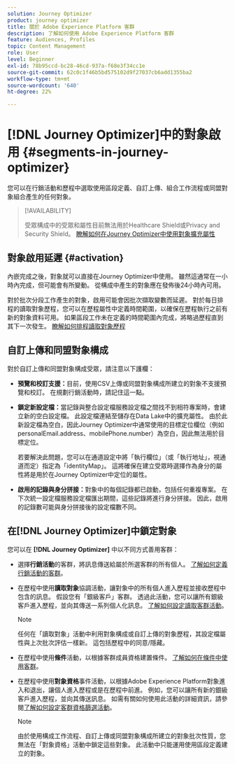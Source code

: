 ```yaml
---
solution: Journey Optimizer
product: journey optimizer
title: 關於 Adobe Experience Platform 客群
description: 了解如何使用 Adobe Experience Platform 客群
feature: Audiences, Profiles
topic: Content Management
role: User
level: Beginner
exl-id: 78b95ccd-bc28-46cd-937a-f68e3f34cc1e
source-git-commit: 62c0c1f46b5bd575102d9f27037cb6add1355ba2
workflow-type: tm+mt
source-wordcount: '640'
ht-degree: 22%

---
```


# [!DNL Journey Optimizer]中的對象啟用 {#segments-in-journey-optimizer}

您可以在行銷活動和歷程中選取使用區段定義、自訂上傳、組合工作流程或同盟對象組合產生的任何對象。

>[!AVAILABILITY]
>
>受眾構成中的受眾和屬性目前無法用於Healthcare Shield或Privacy and Security Shield。 [瞭解如何在Journey Optimizer中使用對象擴充屬性](../audience/about-audiences.md#enrichment)

## 對象啟用延遲 {#activation}

內嵌完成之後，對象就可以直接在Journey Optimizer中使用。 雖然這通常在一小時內完成，但可能會有所變動。 從構成中產生的對象應在發佈後24小時內可用。

對於批次分段工作產生的對象，啟用可能會因批次擷取變數而延遲。 對於每日排程的讀取對象歷程，您可以在歷程屬性中定義時間範圍，以確保在歷程執行之前有新的對象資料可用。 如果區段工作未在定義的時間範圍內完成，將略過歷程直到其下一次發生。 [瞭解如何排程讀取對象歷程](../building-journeys/read-audience.md)

## 自訂上傳和同盟對象構成

對於自訂上傳和同盟對象構成受眾，請注意以下護欄：

* **預覽和校訂支援：**&#x200B;目前，使用CSV上傳或同盟對象構成所建立的對象不支援預覽和校訂。 在規劃行銷活動時，請記住這一點。

* **鎖定新設定檔：**&#x200B;當記錄與整合設定檔服務設定檔之間找不到相符專案時，會建立新的空白設定檔。 此設定檔連結至儲存在Data Lake中的擴充屬性。 由於此新設定檔為空白，因此Journey Optimizer中通常使用的目標定位欄位（例如personalEmail.address、mobilePhone.number）為空白，因此無法用於目標定位。

  若要解決此問題，您可以在通道設定中將「執行欄位」（或「執行地址」，視通道而定）指定為「identityMap」。 這將確保在建立受眾時選擇作為身分的屬性將是用於在Journey Optimizer中定位的屬性。

* **啟用的記錄與身分拼接：**&#x200B;對象中的每個記錄都已啟動，包括任何重複專案。 在下次統一設定檔服務設定檔匯出期間，這些記錄將進行身分拼接。 因此，啟用的記錄數可能與身分拼接後的設定檔數不同。

## 在[!DNL Journey Optimizer]中鎖定對象

您可以在 **[!DNL Journey Optimizer]** 中以不同方式善用客群：

* 選擇&#x200B;**行銷活動**&#x200B;的客群，將訊息傳送給屬於所選客群的所有個人。 [了解如何定義行銷活動的客群](../campaigns/create-campaign.md#define-the-audience-audience)。

* 在歷程中使用&#x200B;**讀取對象**&#x200B;協調活動，讓對象中的所有個人進入歷程並接收歷程中包含的訊息。 假設您有「銀級客戶」客群。 透過此活動，您可以讓所有銀級客戶進入歷程，並向其傳送一系列個人化訊息。 [了解如何設定讀取客群活動](../building-journeys/read-audience.md#configuring-segment-trigger-activity)。

  >[!NOTE]
  >
  >任何在「讀取對象」活動中利用對象構成或自訂上傳的對象歷程，其設定檔屬性與上次批次評估一樣新。 這包括歷程中的同意/隱藏。

* 在歷程中使用&#x200B;**條件**&#x200B;活動，以根據客群成員資格建置條件。 [了解如何在條件中使用客群](../building-journeys/condition-activity.md#using-a-segment)。

* 在歷程中使用&#x200B;**對象資格**&#x200B;事件活動，以根據Adobe Experience Platform對象進入和退出，讓個人進入歷程或是在歷程中前進。 例如，您可以讓所有新的銀級客戶進入歷程，並向其傳送訊息。 如需有關如何使用此活動的詳細資訊，請參閱[了解如何設定客群資格篩選活動](../building-journeys/audience-qualification-events.md)。

  >[!NOTE]
  >
  >由於使用構成工作流程、自訂上傳或同盟對象構成所建立的對象批次性質，您無法在「對象資格」活動中鎖定這些對象。 此活動中只能運用使用區段定義建立的對象。
